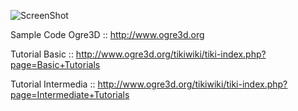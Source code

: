 ![ScreenShot](https://github.com/bagidea/Ogre3DBasic/show.png)

Sample Code Ogre3D :: http://www.ogre3d.org

Tutorial Basic :: http://www.ogre3d.org/tikiwiki/tiki-index.php?page=Basic+Tutorials

Tutorial Intermedia :: http://www.ogre3d.org/tikiwiki/tiki-index.php?page=Intermediate+Tutorials